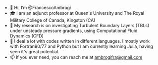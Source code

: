 - 👋 Hi, I’m @FrancescoAmbrogi
- 🎓 I am an adjunct professor at Queen's University and The Royal Military College of Canada, Kingston (CA)
- 💨 My research is on investigating Turbulent Boundary Layers (TBLs) under unsteady pressure gradients, using Computational Fluid Dynamics (CFD)
- 🌱 I deal a lot with codes written in different languages. I mostly work with Fortran90/77 and Python but I 
     am currently learning Julia, having seen it's great potential.
- 📫 If you ever need, you can reach me at ambrogifra@gmail.com

<!---
FrancescoAmbrogi/FrancescoAmbrogi is a ✨ special ✨ repository because its `README.md` (this file) appears on your GitHub profile.
You can click the Preview link to take a look at your changes.
--->
